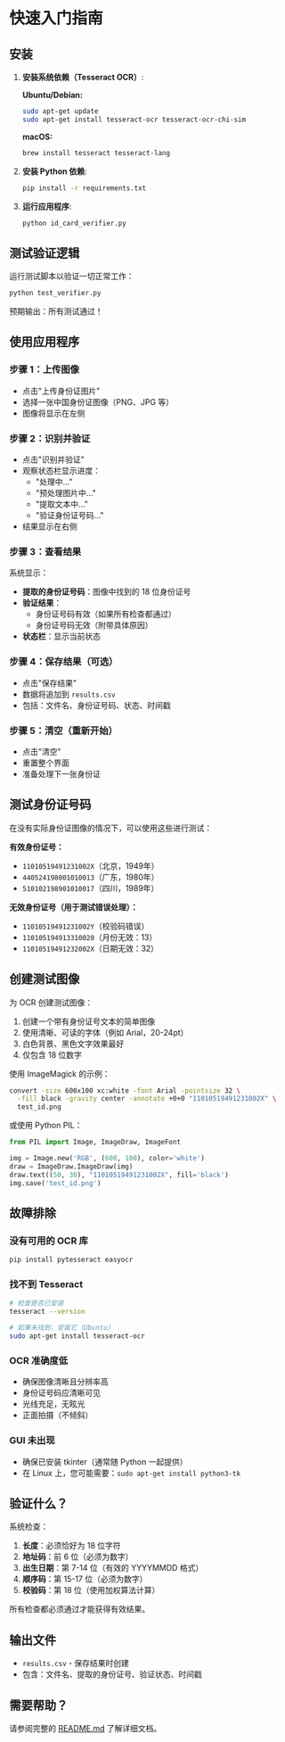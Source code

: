 # 快速入门指南

## 安装

1. **安装系统依赖（Tesseract OCR）**:

   **Ubuntu/Debian:**
   ```bash
   sudo apt-get update
   sudo apt-get install tesseract-ocr tesseract-ocr-chi-sim
   ```

   **macOS:**
   ```bash
   brew install tesseract tesseract-lang
   ```

2. **安装 Python 依赖**:
   ```bash
   pip install -r requirements.txt
   ```

3. **运行应用程序**:
   ```bash
   python id_card_verifier.py
   ```

## 测试验证逻辑

运行测试脚本以验证一切正常工作：

```bash
python test_verifier.py
```

预期输出：所有测试通过！

## 使用应用程序

### 步骤 1：上传图像
- 点击"上传身份证图片"
- 选择一张中国身份证图像（PNG、JPG 等）
- 图像将显示在左侧

### 步骤 2：识别并验证
- 点击"识别并验证"
- 观察状态栏显示进度：
  - "处理中..."
  - "预处理图片中..."
  - "提取文本中..."
  - "验证身份证号码..."
- 结果显示在右侧

### 步骤 3：查看结果
系统显示：
- **提取的身份证号码**：图像中找到的 18 位身份证号
- **验证结果**：
  - 身份证号码有效（如果所有检查都通过）
  - 身份证号码无效（附带具体原因）
- **状态栏**：显示当前状态

### 步骤 4：保存结果（可选）
- 点击"保存结果"
- 数据将追加到 `results.csv`
- 包括：文件名、身份证号码、状态、时间戳

### 步骤 5：清空（重新开始）
- 点击"清空"
- 重置整个界面
- 准备处理下一张身份证

## 测试身份证号码

在没有实际身份证图像的情况下，可以使用这些进行测试：

**有效身份证号：**
- `11010519491231002X`（北京，1949年）
- `440524198001010013`（广东，1980年）
- `510102198901010017`（四川，1989年）

**无效身份证号（用于测试错误处理）：**
- `11010519491231002Y`（校验码错误）
- `110105194913310020`（月份无效：13）
- `11010519491232002X`（日期无效：32）

## 创建测试图像

为 OCR 创建测试图像：

1. 创建一个带有身份证号文本的简单图像
2. 使用清晰、可读的字体（例如 Arial，20-24pt）
3. 白色背景、黑色文字效果最好
4. 仅包含 18 位数字

使用 ImageMagick 的示例：
```bash
convert -size 600x100 xc:white -font Arial -pointsize 32 \
  -fill black -gravity center -annotate +0+0 "11010519491231002X" \
  test_id.png
```

或使用 Python PIL：
```python
from PIL import Image, ImageDraw, ImageFont

img = Image.new('RGB', (600, 100), color='white')
draw = ImageDraw.ImageDraw(img)
draw.text((50, 30), "11010519491231002X", fill='black')
img.save('test_id.png')
```

## 故障排除

### 没有可用的 OCR 库
```bash
pip install pytesseract easyocr
```

### 找不到 Tesseract
```bash
# 检查是否已安装
tesseract --version

# 如果未找到，安装它（Ubuntu）
sudo apt-get install tesseract-ocr
```

### OCR 准确度低
- 确保图像清晰且分辨率高
- 身份证号码应清晰可见
- 光线充足，无眩光
- 正面拍摄（不倾斜）

### GUI 未出现
- 确保已安装 tkinter（通常随 Python 一起提供）
- 在 Linux 上，您可能需要：`sudo apt-get install python3-tk`

## 验证什么？

系统检查：

1. **长度**：必须恰好为 18 位字符
2. **地址码**：前 6 位（必须为数字）
3. **出生日期**：第 7-14 位（有效的 YYYYMMDD 格式）
4. **顺序码**：第 15-17 位（必须为数字）
5. **校验码**：第 18 位（使用加权算法计算）

所有检查都必须通过才能获得有效结果。

## 输出文件

- `results.csv` - 保存结果时创建
- 包含：文件名、提取的身份证号、验证状态、时间戳

## 需要帮助？

请参阅完整的 [README.md](README.md) 了解详细文档。
